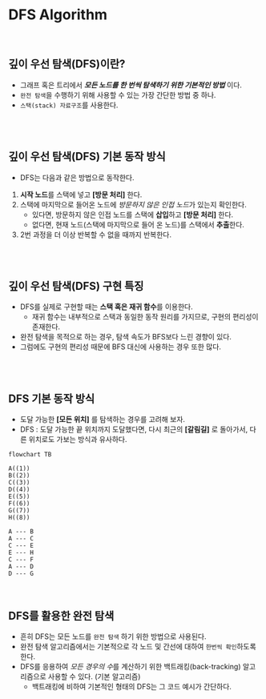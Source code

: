 # DFS Algorithm

<br>

## 깊이 우선 탐색(DFS)이란?

-   그래프 혹은 트리에서 **_모든 노드를 한 번씩 탐색하기 위한 기본적인 방법_** 이다.
-   `완전 탐색`을 수행하기 위해 사용할 수 있는 가장 간단한 방법 중 하나.
-   `스택(stack) 자료구조`를 사용한다.

<br>
<br>

## 깊이 우선 탐색(DFS) 기본 동작 방식

-   DFS는 다음과 같은 방법으로 동작한다.

1. **시작 노드**를 스택에 넣고 **[방문 처리]** 한다.
2. 스택에 마지막으로 들어온 노드에 *방문하지 않은 인접 노드*가 있는지 확인한다.
    - 있다면, 방문하지 않은 인접 노드를 스택에 **삽입**하고 **[방문 처리]** 한다.
    - 없다면, 현재 노드(스택에 마지막으로 들어 온 노드)를 스택에서 **추출**한다.
3. 2번 과정을 더 이상 반복할 수 없을 때까지 반복한다.

<br>
<br>

## 깊이 우선 탐색(DFS) 구현 특징

-   DFS를 실제로 구현할 때는 **스택 혹은 재귀 함수**를 이용한다.
    -   재귀 함수는 내부적으로 스택과 동일한 동작 원리를 가지므로, 구현의 편리성이 존재한다.
-   완전 탐색을 목적으로 하는 경우, 탐색 속도가 BFS보다 느린 경향이 있다.
-   그럼에도 구현의 편리성 때문에 BFS 대신에 사용하는 경우 또한 많다.

<br>
<br>

## DFS 기본 동작 방식

-   도달 가능한 **[모든 위치]** 를 탐색하는 경우를 고려해 보자.
-   DFS : 도달 가능한 끝 위치까지 도달했다면, 다시 최근의 **[갈림길]** 로 돌아가서, 다른 위치로도 가보는 방식과 유사하다.

```mermaid
flowchart TB

A((1))
B((2))
C((3))
D((4))
E((5))
F((6))
G((7))
H((8))

A --- B
A --- C
C --- E
E --- H
C --- F
A --- D
D --- G
```

<br>

## DFS를 활용한 완전 탐색

-   흔히 DFS는 모든 노드를 `완전 탐색` 하기 위한 방법으로 사용된다.
-   완전 탐색 알고리즘에서는 기본적으로 각 노드 및 간선에 대하여 `한번씩 확인`하도록 한다.
-   DFS를 응용하여 *모든 경우의 수*를 계산하기 위한 백트래킹(back-tracking) 알고리즘으로 사용할 수 있다. (기본 알고리즘)
    -   백트래킹에 비하여 기본적인 형태의 DFS는 그 코드 예시가 간단하다.
